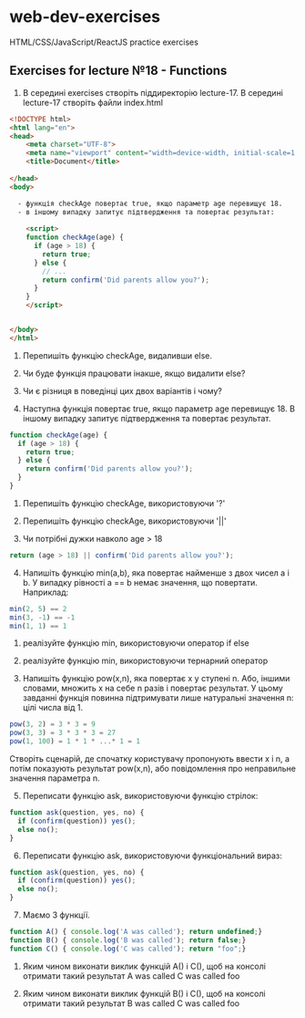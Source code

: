 # web-dev-exercises
HTML/CSS/JavaScript/ReactJS practice exercises

## Exercises for lecture №18 - Functions

1. В середині exercises створіть піддиректорію lecture-17. В середині lecture-17 створіть файли index.html

```html
<!DOCTYPE html>
<html lang="en">
<head>
    <meta charset="UTF-8">
    <meta name="viewport" content="width=device-width, initial-scale=1.0">
    <title>Document</title>
	
</head>
<body>

  - функція checkAge повертає true, якщо параметр age перевищує 18.
  - в іншому випадку запитує підтвердження та повертає результат:
    
    <script>
    function checkAge(age) {
      if (age > 18) {
        return true;
      } else {
        // ...
        return confirm('Did parents allow you?');
      }
    }
    </script>


</body>
</html>

```

  1. Перепишіть функцію checkAge, видаливши else.
  2. Чи буде функція працювати інакше, якщо видалити else?
  3. Чи є різниця в поведінці цих двох варіантів і чому?


2. Наступна функція повертає true, якщо параметр age перевищує 18. В іншому випадку запитує підтвердження та повертає результат.

```js
function checkAge(age) {
  if (age > 18) {
    return true;
  } else {
    return confirm('Did parents allow you?');
  }
}
```

  1. Перепишіть функцію checkAge, використовуючи '?'
  2. Перепишіть функцію checkAge, використовуючи '||'

3. Чи потрібні дужки навколо age > 18 

```js
return (age > 18) || confirm('Did parents allow you?');
```


4. Напишіть функцію min(a,b), яка повертає найменше з двох чисел a і b. У випадку рівності a == b немає значення, що повертати. Наприклад:

```js
min(2, 5) == 2
min(3, -1) == -1
min(1, 1) == 1
```

  1. реалізуйте функцію min, використовуючи оператор if else
  2. реалізуйте функцію min, використовуючи тернарний оператор


4. Напишіть функцію pow(x,n), яка повертає x у ступені n. Або, іншими словами, множить x на себе n разів і повертає результат.
У цьому завданні функція повинна підтримувати лише натуральні значення n: цілі числа від 1.

```js
pow(3, 2) = 3 * 3 = 9
pow(3, 3) = 3 * 3 * 3 = 27
pow(1, 100) = 1 * 1 * ...* 1 = 1
```
Створіть сценарій, де спочатку користувачу пропонують ввести x і n, а потім показують результат pow(x,n), або повідомлення про неправильне значення параметра n.

5. Переписати функцію ask, використовуючи функцію стрілок:

```js
function ask(question, yes, no) {
  if (confirm(question)) yes();
  else no();
}

```

6. Переписати функцію ask, використовуючи функціональний вираз:

```js
function ask(question, yes, no) {
  if (confirm(question)) yes();
  else no();
}
```


7. Маємо 3 функції.

```js
function A() { console.log('A was called'); return undefined;}
function B() { console.log('B was called'); return false;}
function C() { console.log('C was called'); return "foo";}
```

  1. Яким чином виконати виклик функцій A() і C(), щоб на консолі отримати такий результат
  A was called
  C was called
  foo 

  2. Яким чином виконати виклик функцій B() і C(), щоб на консолі отримати такий результат
  B was called
  C was called
  foo
